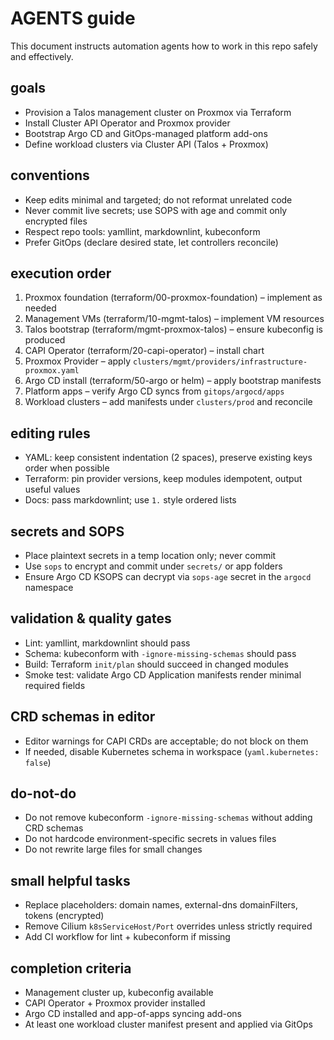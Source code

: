 # AGENTS guide

This document instructs automation agents how to work in this repo safely and effectively.

## goals

- Provision a Talos management cluster on Proxmox via Terraform
- Install Cluster API Operator and Proxmox provider
- Bootstrap Argo CD and GitOps-managed platform add-ons
- Define workload clusters via Cluster API (Talos + Proxmox)

## conventions

- Keep edits minimal and targeted; do not reformat unrelated code
- Never commit live secrets; use SOPS with age and commit only encrypted files
- Respect repo tools: yamllint, markdownlint, kubeconform
- Prefer GitOps (declare desired state, let controllers reconcile)

## execution order

1. Proxmox foundation (terraform/00-proxmox-foundation) – implement as needed
2. Management VMs (terraform/10-mgmt-talos) – implement VM resources
3. Talos bootstrap (terraform/mgmt-proxmox-talos) – ensure kubeconfig is produced
4. CAPI Operator (terraform/20-capi-operator) – install chart
5. Proxmox Provider – apply `clusters/mgmt/providers/infrastructure-proxmox.yaml`
6. Argo CD install (terraform/50-argo or helm) – apply bootstrap manifests
7. Platform apps – verify Argo CD syncs from `gitops/argocd/apps`
8. Workload clusters – add manifests under `clusters/prod` and reconcile

## editing rules

- YAML: keep consistent indentation (2 spaces), preserve existing keys order when possible
- Terraform: pin provider versions, keep modules idempotent, output useful values
- Docs: pass markdownlint; use `1.` style ordered lists

## secrets and SOPS

- Place plaintext secrets in a temp location only; never commit
- Use `sops` to encrypt and commit under `secrets/` or app folders
- Ensure Argo CD KSOPS can decrypt via `sops-age` secret in the `argocd` namespace

## validation & quality gates

- Lint: yamllint, markdownlint should pass
- Schema: kubeconform with `-ignore-missing-schemas` should pass
- Build: Terraform `init/plan` should succeed in changed modules
- Smoke test: validate Argo CD Application manifests render minimal required fields

## CRD schemas in editor

- Editor warnings for CAPI CRDs are acceptable; do not block on them
- If needed, disable Kubernetes schema in workspace (`yaml.kubernetes: false`)

## do-not-do

- Do not remove kubeconform `-ignore-missing-schemas` without adding CRD schemas
- Do not hardcode environment-specific secrets in values files
- Do not rewrite large files for small changes

## small helpful tasks

- Replace placeholders: domain names, external-dns domainFilters, tokens (encrypted)
- Remove Cilium `k8sServiceHost/Port` overrides unless strictly required
- Add CI workflow for lint + kubeconform if missing

## completion criteria

- Management cluster up, kubeconfig available
- CAPI Operator + Proxmox provider installed
- Argo CD installed and app-of-apps syncing add-ons
- At least one workload cluster manifest present and applied via GitOps
